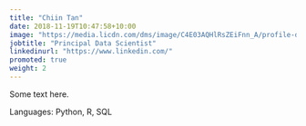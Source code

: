 ```yaml
---
title: "Chiin Tan"
date: 2018-11-19T10:47:58+10:00
image: "https://media.licdn.com/dms/image/C4E03AQHlRsZEiFnn_A/profile-displayphoto-shrink_200_200/0/1653165159084?e=2147483647&v=beta&t=5YHgYUhCsQBQ8JZBOOLgi7ZceTAOW98DnhxUvZpEReY"
jobtitle: "Principal Data Scientist"
linkedinurl: "https://www.linkedin.com/"
promoted: true
weight: 2
---
```


Some text here.

Languages: Python, R, SQL